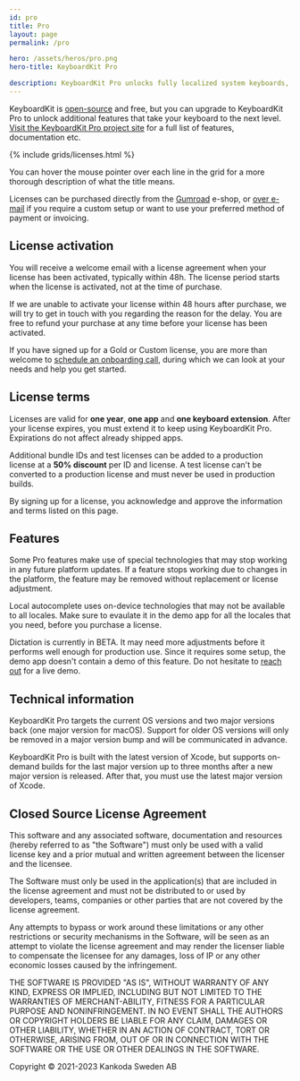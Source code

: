 ```yaml
---
id: pro
title: Pro
layout: page
permalink: /pro

hero: /assets/heros/pro.png
hero-title: KeyboardKit Pro

description: KeyboardKit Pro unlocks fully localized system keyboards, autocomplete, themes, dictation, emoji skintones and version info, a full document reader and more!
---
```



KeyboardKit is <a href="/open-source">open-source</a> and free, but you can upgrade to KeyboardKit Pro to unlock additional features that take your keyboard to the next level. [Visit the KeyboardKit Pro project site]({{site.github_url_pro}}) for a full list of features, documentation etc.

{% include grids/licenses.html %}

You can hover the mouse pointer over each line in the grid for a more thorough description of what the title means.

Licenses can be purchased directly from the [Gumroad]({{site.gumroad_url}}) e-shop<!--[Lemon Squeezy]({{site.lemon_url}})-->, or [over e-mail](mailto:{{site.email}}?subject=KeyboardKit%20Pro%20License) if you require a custom setup or want to use your preferred method of payment or invoicing.


## License activation

You will receive a welcome email with a license agreement when your license has been activated, typically within 48h. The license period starts when the license is activated, not at the time of purchase.

If we are unable to activate your license within 48 hours after purchase, we will try to get in touch with you regarding the reason for the delay. You are free to refund your purchase at any time before your license has been activated.

If you have signed up for a Gold or Custom license, you are more than welcome to [schedule an onboarding call](mailto:{{site.email}}?subject=Onboarding%20Call), during which we can look at your needs and help you get started.


## License terms

Licenses are valid for **one year**, **one app** and **one keyboard extension**. After your license expires, you must extend it to keep using KeyboardKit Pro. Expirations do not affect already shipped apps.

Additional bundle IDs and test licenses can be added to a production license at a **50% discount** per ID and license. A test license can't be converted to a production license and must never be used in production builds.

By signing up for a license, you acknowledge and approve the information and terms listed on this page.


## Features

Some Pro features make use of special technologies that may stop working in any future platform updates. If a feature stops working due to changes in the platform, the feature may be removed without replacement or license adjustment.

Local autocomplete uses on-device technologies that may not be available to all locales. Make sure to evaulate it in the demo app for all the locales that you need, before you purchase a license.

Dictation is currently in BETA. It may need more adjustments before it performs well enough for production use. Since it requires some setup, the demo app doesn't contain a demo of this feature. Do not hesitate to [reach out](mailto:{{site.email}}?subject=Dictation) for a live demo.


## Technical information

KeyboardKit Pro targets the current OS versions and two major versions back (one major version for macOS). Support for older OS versions will only be removed in a major version bump and will be communicated in advance.

KeyboardKit Pro is built with the latest version of Xcode, but supports on-demand builds for the last major version up to three months after a new major version is released. After that, you must use the latest major version of Xcode.


## Closed Source License Agreement

This software and any associated software, documentation and resources (hereby referred to as "the Software") must only be used with a valid license key and a prior mutual and written agreement between the licenser and the licensee.

The Software must only be used in the application(s) that are included in the license agreement and must not be distributed to or used by developers, teams, companies or other parties that are not covered by the license agreement.

Any attempts to bypass or work around these limitations or any other restrictions or security mechanisms in the Software, will be seen as an attempt to violate the license agreement and may render the licenser liable to compensate the licensee for any damages, loss of IP or any other economic losses caused by the infringement.

THE SOFTWARE IS PROVIDED "AS IS", WITHOUT WARRANTY OF ANY KIND, EXPRESS OR IMPLIED, INCLUDING BUT NOT LIMITED TO THE WARRANTIES OF MERCHANT-ABILITY, FITNESS FOR A PARTICULAR PURPOSE AND NONINFRINGEMENT. IN NO EVENT SHALL THE AUTHORS OR COPYRIGHT HOLDERS BE LIABLE FOR ANY CLAIM, DAMAGES OR OTHER LIABILITY, WHETHER IN AN ACTION OF CONTRACT, TORT OR OTHERWISE, ARISING FROM, OUT OF OR IN CONNECTION WITH THE SOFTWARE OR THE USE OR OTHER DEALINGS IN THE SOFTWARE.

Copyright © 2021-2023 Kankoda Sweden AB